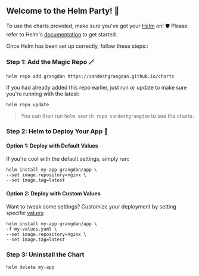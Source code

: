 ## Welcome to the Helm Party! 🎉

To use the charts provided, make sure you've got your [Helm](https://helm.sh) on! 🛡️ Please refer to
Helm's [documentation](https://helm.sh/docs) to get started.

Once Helm has been set up correctly, follow these steps::

### Step 1: Add the Magic Repo 🪄
```
helm repo add grangdan https://sandeshgrangdan.github.io/charts
```

If you had already added this repo earlier, just run or update to make sure you're running with the latest:
```
helm repo update
```
>You can then run `helm search repo sandeshgrangdan` to see the charts.

### Step 2: Helm to Deploy Your App 🚀

  #### Option 1: Deploy with Default Values
  If you're cool with the default settings, simply run:
  ```
  helm install my-app grangdan/app \
  --set image.repository=nginx \
  --set image.tag=latest
  ```

  #### Option 2: Deploy with Custom Values
  Want to tweak some settings? Customize your deployment by setting specific [values](https://github.com/sandeshgrangdan/charts/app/values.yaml):
  ```
  helm install my-app grangdan/app \
  -f my-values.yaml \
  --set image.repository=nginx \
  --set image.tag=latest
  ```

### Step 3: Uninstall the Chart
```
helm delete my-app
```